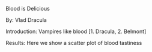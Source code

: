 Blood is Delicious

By: Vlad Dracula

Introduction: Vampires like blood [1. Dracula, 2. Belmont]

Results: Here we show a scatter plot of blood tastiness
